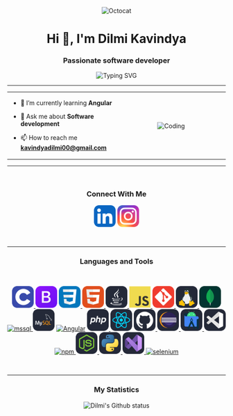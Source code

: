 <p align="center">
  <img src="https://octodex.github.com/images/original.png" alt="Octocat" width="200"/>
</p>

<h1 align="center">Hi 👋, I'm Dilmi Kavindya</h1>
<h3 align="center">Passionate software developer</h3>

<!-- 🔹 Animated Typing Line -->
<p align="center">
  <img src="https://readme-typing-svg.herokuapp.com?font=Fira+Code&pause=1000&color=00C4FF&center=true&vCenter=true&width=500&lines=Always+Learning+New+Things" alt="Typing SVG" />
</p>

---

<table align="center">
<tr border="none">
<td width="50%" align="left">
  
- 🌱 I’m currently learning **Angular**

- 💬 Ask me about **Software development**

- 📫 How to reach me **kavindyadilmi00@gmail.com**

</td>
<td width="50%" align="center">

  <img align="center" alt="Coding" width="450" src="https://v.ftcdn.net/16/91/78/40/700_F_1691784013_AEnZXDSAEv7mnoxuh5MCIFE1VJa54ZJF_ST.mp4">

</td>
</tr>
</table>

---

<br> 
<h3 align="center">Connect With Me</h3>
<p align="center">
<a href="https://www.linkedin.com/in/Dilmi-Kavindya" target="blank"><img align="center" src="https://github.com/tandpfun/skill-icons/raw/main/icons/LinkedIn.svg?raw=true" alt="dilmi" height="50" width="50" /></a>
<a href="https://instagram.com/dilmi_k01" target="blank"><img align="center" src="https://github.com/tandpfun/skill-icons/raw/main/icons/Instagram.svg" alt="dilmi" height="50" width="50"/></a>
</p>

<br>

---

<h3 align="center">Languages and Tools</h3><br>
<p align="center">
<a href="https://www.cprogramming.com/" target="_blank" rel="noreferrer"> <img src="https://github.com/tandpfun/skill-icons/raw/main/icons/C.svg" alt="c" width="50" height="50"/> </a>
<a href="https://getbootstrap.com" target="_blank" rel="noreferrer"> <img src="https://github.com/tandpfun/skill-icons/raw/main/icons/Bootstrap.svg" alt="bootstrap" width="50" height="50"/></a> 
<a href="https://www.w3schools.com/css/" target="_blank" rel="noreferrer"> <img src="https://github.com/tandpfun/skill-icons/raw/main/icons/CSS.svg" alt="css3" width="50" height="50"/> </a>
<a href="https://www.w3.org/html/" target="_blank" rel="noreferrer"> <img src="https://github.com/tandpfun/skill-icons/raw/main/icons/HTML.svg" alt="html5" width="50" height="50"/> </a> 
<a href="https://www.java.com" target="_blank" rel="noreferrer"> <img src="https://github.com/tandpfun/skill-icons/raw/main/icons/Java-Dark.svg" alt="java" width="50" height="50"/> </a> 
<a href="https://developer.mozilla.org/en-US/docs/Web/JavaScript" target="_blank" rel="noreferrer"><img src="https://raw.githubusercontent.com/devicons/devicon/master/icons/javascript/javascript-original.svg" alt="javascript" width="50" height="50"/> </a> 
<a href="https://git-scm.com/" target="_blank" rel="noreferrer"> <img src="https://github.com/tandpfun/skill-icons/raw/main/icons/Git.svg" alt="git" width="50" height="50"/> </a>
<a href="https://www.linux.org/" target="_blank" rel="noreferrer"> <img src="https://github.com/tandpfun/skill-icons/raw/main/icons/Linux-Dark.svg" alt="linux" width="50" height="50"/> </a> 
<a href="https://www.mongodb.com/" target="_blank" rel="noreferrer"> <img src="https://github.com/tandpfun/skill-icons/raw/main/icons/MongoDB.svg" alt="mongodb" width="50" height="50"/> </a> 
<a href="https://www.microsoft.com/en-us/sql-server" target="_blank" rel="noreferrer"> <img src="https://github.com/marwin1991/profile-technology-icons/assets/19180175/3b371807-db7c-45b4-8720-c0cfc901680a" alt="mssql" width="50" height="50"/> </a> 
<a href="https://www.mysql.com/" target="_blank" rel="noreferrer"> <img src="https://github.com/tandpfun/skill-icons/raw/main/icons/MySQL-Dark.svg" alt="mysql" width="50" height="50"/></a>
<a href="https://angular.io/" target="_blank"><img src="https://cdn.jsdelivr.net/gh/devicons/devicon/icons/angularjs/angularjs-original.svg" alt="Angular" width="50" height="50"/></a>
<a href="https://www.php.net" target="_blank" rel="noreferrer"> <img src="https://github.com/tandpfun/skill-icons/raw/main/icons/PHP-Dark.svg" alt="php" width="50" height="50"/> </a> 
<a href="https://reactjs.org/" target="_blank" rel="noreferrer"> <img src="https://github.com/tandpfun/skill-icons/raw/main/icons/React-Dark.svg" alt="react" width="50" height="50"/></a>
<a href="https://github.com" target="_blank" rel="noreferrer"> <img src="https://github.com/tandpfun/skill-icons/raw/main/icons/Github-Dark.svg" alt="github" width="50" height="50"/> </a>
<a href="https://eclipse.org" target="_blank" rel="noreferrer"> <img src="https://github.com/tandpfun/skill-icons/raw/main/icons/Eclipse-Dark.svg" alt="eclipse" width="50" height="50"/> </a>
<a href="https://developer.android.com/studio" target="_blank" rel="noreferrer"> <img src="https://github.com/tandpfun/skill-icons/raw/main/icons/AndroidStudio-Dark.svg" alt="android studio" width="50" height="50"/> </a>
<a href="#" target="_blank" rel="noreferrer"> <img src="https://github.com/tandpfun/skill-icons/raw/main/icons/VSCode-Dark.svg" alt="VS Code" width="50" height="50"/> </a>
<a href="#" target="_blank" rel="noreferrer"> <img src="https://user-images.githubusercontent.com/25181517/121401671-49102800-c959-11eb-9f6f-74d49a5e1774.png" alt="npm" width="50" height="50"/> </a>
<a href="#" target="_blank" rel="noreferrer"> <img src="https://github.com/tandpfun/skill-icons/raw/main/icons/NodeJS-Dark.svg" alt="NodeJS" width="50" height="50"/> </a>
<a href="#" target="_blank" rel="noreferrer"> <img src="https://github.com/tandpfun/skill-icons/raw/main/icons/Python-Dark.svg" alt="Python" width="50" height="50"/> </a>
<a href="#" target="_blank" rel="noreferrer"> <img src="https://github.com/tandpfun/skill-icons/raw/main/icons/VisualStudio-Dark.svg" alt="Visual Studio" width="50" height="50"/> </a>
<a href="https://www.selenium.dev" target="_blank" rel="noreferrer"> <img src="https://raw.githubusercontent.com/detain/svg-logos/780f25886640cef088af994181646db2f6b1a3f8/svg/selenium-logo.svg" alt="selenium" width="50" height="50"/> </a>
</p>

<br>

---

<h3 align="center">My Statistics</h3>
<p align="center">
<img align="center" src="https://github-readme-stats.vercel.app/api?username=DilmiKavindya&include_all_commits=true&count_private=true&show_icons=true&line_height=20&title_color=7A7ADB&icon_color=2234AE&text_color=D3D3D3&bg_color=0,000000,130F40" alt="Dilmi's Github status">
<br>
</p>
